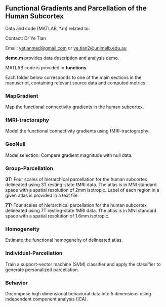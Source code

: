 ## Functional Gradients and Parcellation of the Human Subcortex
Data and code (MATLAB, *.m) related to:

Contact: Dr Ye Tian 

Email: yetianmed@gmail.com or ye.tian2@unimelb.edu.au

**demo.m** provides data description and analysis demo.

MATLAB code is provided in **functions**.

Each folder below corresponds to one of the main sections in the manuscript, containing relevant source data and computed metrics:

### MapGradient

   Map the functional connectivity gradients in the human subcortex.

### fMRI-tractoraphy

   Model the functional connectivity gradients using fMRI-tractography.

### GeoNull

   Model selection: Compare gradient magnitude with null data.

### Group-Parcellation

   **3T:** Four scales of hierarchical parcellation for the human subcortex delineated using 3T resting-state fMRI data. The atlas is in MNI standard space with a spatial resolution of 2mm isotropic. Label of each region in a given atlas is provided in a text file. 

   **7T:** Four scales of hierarchical parcellation for the human subcortex delineated using 7T resting-state fMRI data. The atlas is in MNI standard space with a spatial resolution of 1.6mm isotropic.

### Homogeneity

   Estimate the functional homogeneity of delineated atlas.

### Individual-Parcellation

   Train a support-vector machine (SVM) classifier and apply the classifier to generate personalized parcellation.
   
### Behavior

   Decompose high dimensional behavioral data into 5 dimensions using independent component analysis (ICA).







 

 

